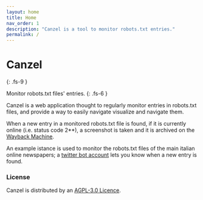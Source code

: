 ```yaml
---
layout: home
title: Home
nav_order: 1
description: "Canzel is a tool to monitor robots.txt entries."
permalink: /
---
```


# Canzel
{: .fs-9 }

Monitor robots.txt files' entries.
{: .fs-6 }


Canzel is a web application thought to regularly monitor entries in robots.txt files, and provide a way to easily navigate visualize and navigate them.

When a new entry in a monitored robots.txt file is found, if it is currently online (i.e. status code 2\*\*), a screenshot is taken and it is archived on the [Wayback Machine](https://archive.org/).

An example istance is used to monitor the robots.txt files of the main italian online newspapers; a [twitter bot account](https://twitter.com/canzelbot) lets you know when a new entry is found.

### License

Canzel is distributed by an [AGPL-3.0 Licence](https://www.gnu.org/licenses/agpl-3.0.en.html).
